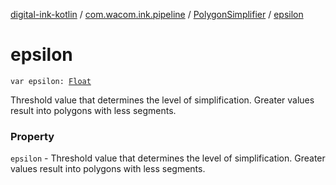 [digital-ink-kotlin](../../index.md) / [com.wacom.ink.pipeline](../index.md) / [PolygonSimplifier](index.md) / [epsilon](./epsilon.md)

# epsilon

`var epsilon: `[`Float`](https://kotlinlang.org/api/latest/jvm/stdlib/kotlin/-float/index.html)

Threshold value that determines the level of simplification. Greater values result into polygons with less segments.

### Property

`epsilon` - Threshold value that determines the level of simplification. Greater values result into polygons with less segments.